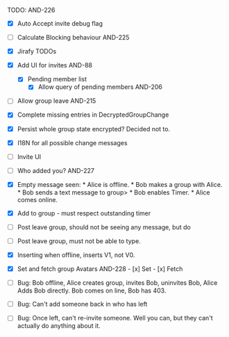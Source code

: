 TODO: AND-226

 - [x] Auto Accept invite debug flag
 - [ ] Calculate Blocking behaviour AND-225
 - [x] Jirafy TODOs
 - [x] Add UI for invites AND-88
   - [x] Pending member list
     - [x] Allow query of pending members AND-206
 - [ ] Allow group leave AND-215
 - [x] Complete missing entries in DecryptedGroupChange
 - [x] Persist whole group state encrypted? Decided not to.
 - [x] I18N for all possible change messages
 - [ ] Invite UI
 - [ ] Who added you? AND-227
 - [x] Empty message seen: * Alice is offline.
                            * Bob makes a group with Alice.
                            * Bob sends a text message to group>
                            * Bob enables Timer.
                            * Alice comes online.
 - [x] Add to group - must respect outstanding timer
 - [ ] Post leave group, should not be seeing any message, but do
 - [ ] Post leave group, must not be able to type.
 - [x] Inserting when offline, inserts V1, not V0.
 - [x] Set and fetch group Avatars AND-228
        - [x] Set
        - [x] Fetch
 - [ ] Bug: Bob offline, Alice creates group, invites Bob, uninvites Bob, Alice Adds Bob directly. Bob comes on line, Bob has 403.
 - [ ] Bug: Can't add someone back in who has left
 
 
 
 - [ ] Bug: Once left, can't re-invite someone. Well you can, but they can't actually do anything about it.
 